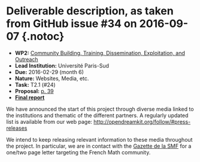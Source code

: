 # Deliverable description, as taken from GitHub issue #34 on 2016-09-07 {.notoc}

- **WP2:** [Community Building, Training, Dissemination, Exploitation, and Outreach](https://github.com/OpenDreamKit/OpenDreamKit/tree/master/WP2)
- **Lead Institution:** Université Paris-Sud
- **Due:** 2016-02-29 (month 6)
- **Nature:** Websites, Media, etc.
- **Task:** T2.1 (#24)
- **Proposal:** [p. 39](https://github.com/OpenDreamKit/OpenDreamKit/raw/master/Proposal/proposal-www.pdf)
- **[Final report](https://github.com/OpenDreamKit/OpenDreamKit/raw/master/WP2/D2.1/report-final.pdf)**

We have announced the start of this project through diverse media linked to the institutions and thematic of the different partners. A regularly updated list is available from our web page: http://opendreamkit.org/follow/#press-releases

We intend to keep releasing relevant information to these media throughout the project. In particular, we are in contact with the [Gazette de la SMF](http://smf.emath.fr/) for a one/two page letter targeting the French Math community.
